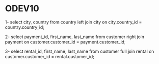 # ODEV10

1- select city, country from country
left join city on city.country_id = country.country_id;

2- select payment_id, first_name, last_name from customer
right join payment on customer.customer_id = payment.customer_id;

3- select rental_id, first_name, last_name from customer
full join rental on customer.customer_id = rental.customer_id;
